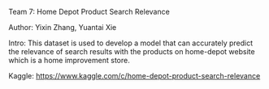Team 7: Home Depot Product Search Relevance

Author: Yixin Zhang, Yuantai Xie

Intro: This dataset is used to develop a model that can accurately predict the relevance of search results with the products on home-depot website which is a home improvement store. 

Kaggle: https://www.kaggle.com/c/home-depot-product-search-relevance
